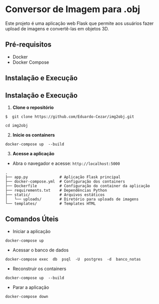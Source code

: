 
# Conversor de Imagem para .obj
  
Este projeto é uma aplicação web Flask que permite aos usuários fazer upload de imagens e convertê-las em objetos 3D.
## Pré-requisitos
-   Docker
-   Docker Compose

## Instalação e Execução

## Instalação e Execução

 1. **Clone o repositório**
	

``` 
$  git clone https://github.com/Eduardo-Cezar/img2obj.git
```
``` 
cd img2obj
```
2. **Inicie os containers**

	
``` 
docker-compose up  --build
```
3. **Acesse a aplicação**

- Abra o navegador e acesse: `http://localhost:5000`
   
``` 
.
├── app.py              # Aplicação Flask principal
├── docker-compose.yml  # Configuração dos containers
├── Dockerfile          # Configuração do container da aplicação
├── requirements.txt    # Dependências Python
├── static/             # Arquivos estáticos
│   └── uploads/        # Diretório para uploads de imagens
└── templates/          # Templates HTML
```

## Comandos Úteis

- Iniciar a aplicação
```
docker-compose up
```


 -  Acessar o banco de dados
   ``` 
docker-compose exec  db  psql  -U  postgres  -d  banco_notas
   ```
  - Reconstruir os containers
   ``` 
   docker-compose up  --build
``` 
  - Parar a aplicação
   ``` 
docker-compose down
``` 